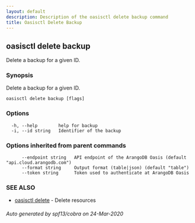 ```yaml
---
layout: default
description: Description of the oasisctl delete backup command
title: Oasisctl Delete Backup
---
```

## oasisctl delete backup

Delete a backup for a given ID.

### Synopsis

Delete a backup for a given ID.

```
oasisctl delete backup [flags]
```

### Options

```
  -h, --help        help for backup
  -i, --id string   Identifier of the backup
```

### Options inherited from parent commands

```
      --endpoint string   API endpoint of the ArangoDB Oasis (default "api.cloud.arangodb.com")
      --format string     Output format (table|json) (default "table")
      --token string      Token used to authenticate at ArangoDB Oasis
```

### SEE ALSO

* [oasisctl delete](oasisctl_delete.md)	 - Delete resources

###### Auto generated by spf13/cobra on 24-Mar-2020
